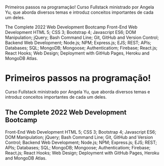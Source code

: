 Primeiros passos na programação!
Curso Fullstack ministrado por Angela Yu, que aborda diversos temas e introduz conceitos importantes de cada um deles.

The Complete 2022 Web Development Bootcamp
Front-End Web Development HTML 5; CSS 3; Bootstrap 4; Javascript ES6; DOM Manipulation; jQuery; Bash Command Line; Git, GitHub and Version Control; Backend Web Development; Node.js; NPM; Express.js; EJS; REST; APIs; Databases; SQL; MongoDB; Mongoose; Authenticatiom; Firebase; React.js; React Hooks; Web Design; Deployment with GitHub Pages, Heroku and MongoDB Atlas.

# Primeiros passos na programação!

Curso Fullstack ministrado por Angela Yu, que aborda diversos temas e introduz conceitos importantes de cada um deles.

## The Complete 2022 Web Development Bootcamp

Front-End Web Development
HTML 5; 
CSS 3; 
Bootstrap 4; 
Javascript ES6; 
DOM Manipulation; 
jQuery; 
Bash Command Line; 
Git, GitHub and Version Control; 
Backend Web Development; 
Node.js; 
NPM; 
Express.js; 
EJS; 
REST; 
APIs; 
Databases; 
SQL; 
MongoDB; 
Mongoose; 
Authenticatiom; 
Firebase; 
React.js; 
React Hooks; 
Web Design; 
Deployment with GitHub Pages, Heroku and MongoDB Atlas.

